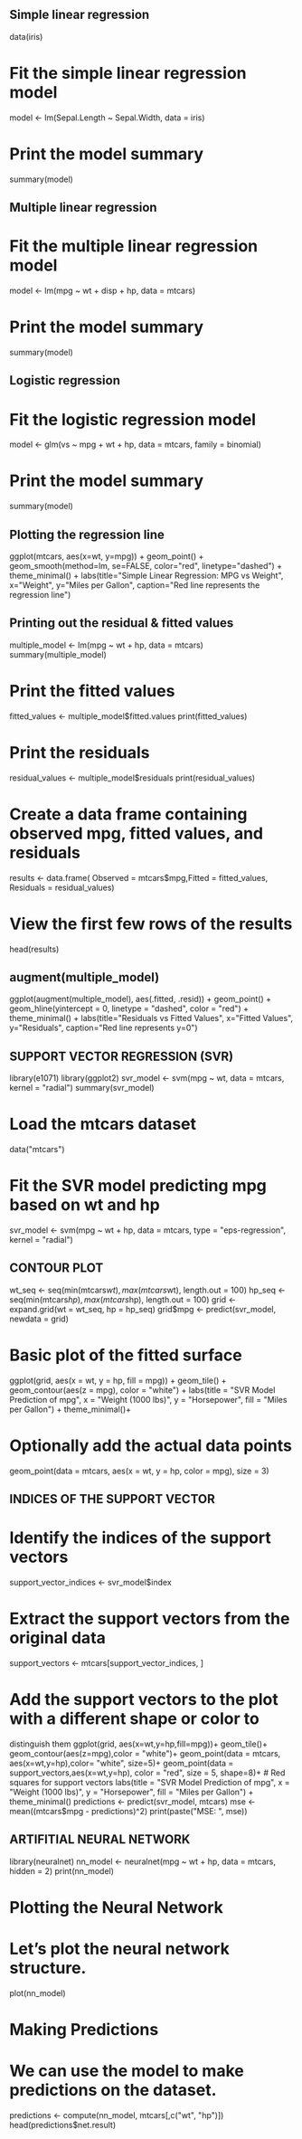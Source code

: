 ## Simple linear regression
data(iris) 
# Fit the simple linear regression model 
model <- lm(Sepal.Length ~ Sepal.Width, data = iris) 
# Print the model summary 
summary(model) 

## Multiple linear regression
# Fit the multiple linear regression model 
model <- lm(mpg ~ wt + disp + hp, data = mtcars) 
# Print the model summary 
summary(model)

## Logistic regression
# Fit the logistic regression model 
model <- glm(vs ~ mpg + wt + hp, data = mtcars, family = binomial) 
# Print the model summary 
summary(model)

## Plotting the regression line 
ggplot(mtcars, aes(x=wt, y=mpg)) + 
geom_point() + 
geom_smooth(method=lm, se=FALSE, color="red", linetype="dashed") + 
theme_minimal() + 
labs(title="Simple Linear Regression: MPG vs Weight", 
x="Weight", 
y="Miles per Gallon", 
caption="Red line represents the regression line")

## Printing out the residual & fitted values
multiple_model <- lm(mpg ~ wt + hp, data = mtcars) 
summary(multiple_model) 
# Print the fitted values 
fitted_values <- multiple_model$fitted.values 
print(fitted_values)
# Print the residuals 
residual_values <- multiple_model$residuals 
print(residual_values) 
# Create a data frame containing observed mpg, fitted values, and residuals 
results <- data.frame(  Observed = mtcars$mpg,Fitted = fitted_values, Residuals = residual_values) 
# View the first few rows of the results 
head(results) 

## augment(multiple_model) 
ggplot(augment(multiple_model), aes(.fitted, .resid)) + 
geom_point() + 
geom_hline(yintercept = 0, linetype = "dashed", color = "red") + 
theme_minimal() + 
labs(title="Residuals vs Fitted Values", 
x="Fitted Values", 
y="Residuals", 
caption="Red line represents y=0") 

## SUPPORT VECTOR REGRESSION (SVR)
library(e1071) 
library(ggplot2) 
svr_model <- svm(mpg ~ wt, data = mtcars, kernel = "radial") 
summary(svr_model)
# Load the mtcars dataset 
data("mtcars") 
# Fit the SVR model predicting mpg based on wt and hp 
svr_model <- svm(mpg ~ wt + hp, data = mtcars, type = "eps-regression", 
kernel = "radial") 

## CONTOUR PLOT
wt_seq <- seq(min(mtcars$wt), max(mtcars$wt), length.out = 100) 
hp_seq <- seq(min(mtcars$hp), max(mtcars$hp), length.out = 100) 
grid <- expand.grid(wt = wt_seq, hp = hp_seq) 
grid$mpg <- predict(svr_model, newdata = grid) 
# Basic plot of the fitted surface 
ggplot(grid, aes(x = wt, y = hp, fill = mpg)) + 
  geom_tile() +  
  geom_contour(aes(z = mpg), color = "white") + 
  labs(title = "SVR Model Prediction of mpg", 
       x = "Weight (1000 lbs)", 
       y = "Horsepower", 
       fill = "Miles per Gallon") + 
  theme_minimal()+ 
# Optionally add the actual data points 
geom_point(data = mtcars, aes(x = wt, y = hp, color = mpg), size = 3)

## INDICES OF THE SUPPORT VECTOR
# Identify the indices of the support vectors 
support_vector_indices <- svr_model$index 
# Extract the support vectors from the original data 
support_vectors <- mtcars[support_vector_indices, ] 
# Add the support vectors to the plot with a different shape or color to 
distinguish them 
ggplot(grid, aes(x=wt,y=hp,fill=mpg))+ 
  geom_tile()+ 
  geom_contour(aes(z=mpg),color = "white")+ 
  geom_point(data = mtcars, aes(x=wt,y=hp),color= "white", size=5)+ 
  geom_point(data = support_vectors,aes(x=wt,y=hp), color = "red", size = 5, 
shape=8)+ 
    # Red squares for support vectors 
  labs(title = "SVR Model Prediction of mpg", 
       x = "Weight (1000 lbs)", 
       y = "Horsepower", 
       fill = "Miles per Gallon") + 
  theme_minimal()
predictions <- predict(svr_model, mtcars) 
mse <- mean((mtcars$mpg - predictions)^2) 
print(paste("MSE: ", mse))

## ARTIFITIAL NEURAL NETWORK

library(neuralnet) 
nn_model <- neuralnet(mpg ~ wt + hp, data = mtcars, hidden = 2) 
print(nn_model) 
# Plotting the Neural Network 
# Let’s plot the neural network structure. 
plot(nn_model) 
# Making Predictions 
# We can use the model to make predictions on the dataset. 
predictions <- compute(nn_model, mtcars[,c("wt", "hp")]) 
head(predictions$net.result) 












